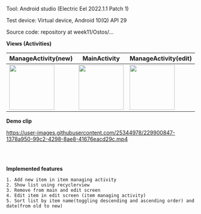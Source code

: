 Tool: Android studio (Electric Eel 2022.1.1 Patch 1)

Test device: Virtual device, Android 10(Q) API 29

Source code: repository at week11/Ostos/...


**Views (Activities)**    

|ManageActivity(new)|MainActivity|ManageActivity(edit)|
|-|-|-|
|<kbd> <img src="https://user-images.githubusercontent.com/25344978/229900104-bcf5fc8b-8706-47b5-9983-e5757a313f95.png" width=120> </kbd>|<kbd> <img src="https://user-images.githubusercontent.com/25344978/229900061-be5b175e-ce8a-4f6a-8a46-74db8a6905de.png" width=120> </kbd>|<kbd> <img src="https://user-images.githubusercontent.com/25344978/229900085-3be039e1-5e50-44ab-8a03-48edc03fbd5e.png" width=120> </kbd>|


**Demo clip**

https://user-images.githubusercontent.com/25344978/229900847-1378a950-99c2-4298-8ae8-41676eacd29c.mp4


<br>
<br>

**Implemented features**  

```
1. Add new item in item managing activity
2. Show list using recyclerview
3. Remove from main and edit screen
4. Edit item in edit screen (item managing activity)
5. Sort list by item name(toggling descending and ascending order) and date(from old to new) 
```


